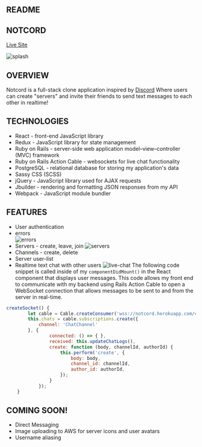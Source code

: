 ## README

## NOTCORD
[Live Site](https://notcord.herokuapp.com/)  
    
![splash](https://i.ibb.co/6r2qyxS/splash.png)

## OVERVIEW
Notcord is a full-stack clone application inspired by [Discord](https://discordapp.com/) Where users can create "servers" and invite their friends to send text messages to each other in realtime!

## TECHNOLOGIES
* React - front-end JavaScript library
* Redux - JavaScript library for state management
* Ruby on Rails - server-side web application model–view–controller (MVC) framework
* Ruby on Rails Action Cable - websockets for live chat functionality
* PostgreSQL - relational database for storing my application's data
* Sassy CSS (SCSS)
* jQuery - JavaScript library used for AJAX requests
* Jbuilder - rendering and formatting JSON responses from my API
* Webpack - JavaScript module bundler

## FEATURES
* User authentication
* errors  
![errors](https://i.ibb.co/Sw90Fpk/custom-errors.png)
* Servers - create, leave, join
![servers](https://i.ibb.co/jv38LX1/create-join-server.png)
* Channels - create, delete
* Server user-list
* Realtime text chat with other users
![live-chat](https://i.ibb.co/2Z55sJQ/notcord-herokuapp-com-5.png)
The following code snippet is called inside of my `componentDidMount()` in the React component that displays user messages. This code allows my front end to communicate with my backend using Rails Action Cable to open a WebSocket connection that allows messages to be sent to and from the server in real-time.
```javascript
createSocket() {
        let cable = Cable.createConsumer('wss://notcord.herokuapp.com/cable');
        this.chats = cable.subscriptions.create({
            channel: 'ChatChannel'
        }, {
                connected: () => { },
                received: this.updateChatLogs(),
                create: function (body, channelId, authorId) {
                    this.perform('create', {
                        body: body,
                        channel_id: channelId,
                        author_id: authorId,
                    });
                }
            });
    }
```

## COMING SOON!
* Direct Messaging
* Image uploading to AWS for server icons and user avatars
* Username aliasing
